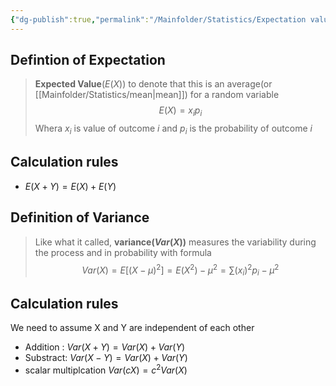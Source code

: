 ```yaml
---
{"dg-publish":true,"permalink":"/Mainfolder/Statistics/Expectation value and Variance/"}
---
```


## Defintion of Expectation
>**Expected Value**($E(X)$) to denote that this is an average(or [[Mainfolder/Statistics/mean\|mean]]) for a random variable$$E(X)=x_{i} p_{i}$$
>Whera $x_i$ is value of outcome $i$ and $p_{i}$ is the probability of outcome $i$ 

## Calculation rules
- $E(X+Y)=E(X)+E(Y)$


## Definition of Variance

>Like what it called, **variance($Var(X)$)** measures the variability during the process and in probability with formula$$Var(X)=E[(X-\mu)^{2}]= E(X^{2})-\mu^{2}=\sum (x_i)^2p_{i}-\mu^2$$

## Calculation rules
We need to assume X and Y are independent of each other
- Addition : $Var(X+Y)=Var(X)+Var(Y)$
- Substract: $Var(X-Y)=Var(X)+Var(Y)$
- scalar multiplcation $Var(cX)=c^{2}Var(X)$
